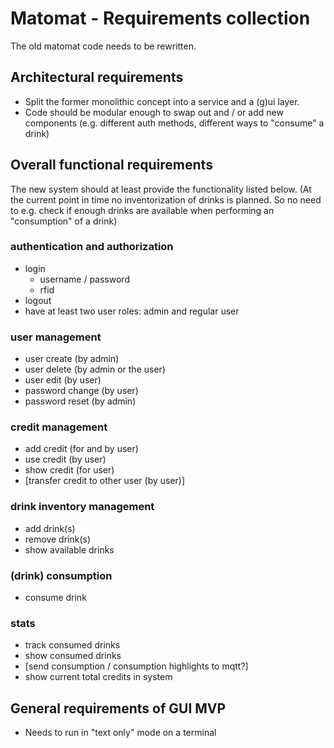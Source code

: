 # Matomat - Requirements collection
The old matomat code needs to be rewritten.

## Architectural requirements
- Split the former monolithic concept into a service and a (g)ui layer.
- Code should be modular enough to swap out and / or add new components (e.g. different auth methods, different ways to "consume" a drink)

## Overall functional requirements
The new system should at least provide the functionality listed below.
(At the current point in time no inventorization of drinks is planned. So no need to  e.g. check if enough drinks are available when performing an "consumption" of a drink)

### authentication and authorization
- login
    - username / password
    - rfid
- logout
- have at least two user roles: admin and regular user

### user management
- user create (by admin)
- user delete (by admin or the user)
- user edit (by user)
- password change (by user)
- password reset (by admin)

### credit management
- add credit (for and by user)
- use credit (by user)
- show credit (for user)
- [transfer credit to other user (by user)]

### drink inventory management
- add drink(s)
- remove drink(s)
- show available drinks

### (drink) consumption
- consume drink

### stats
- track consumed drinks
- show consumed drinks
- [send consumption / consumption highlights to mqtt?]
- show current total credits in system

## General requirements of GUI MVP
- Needs to run in "text only" mode on a terminal
